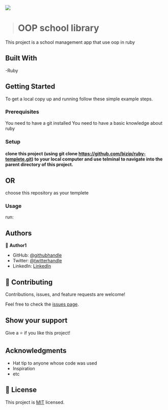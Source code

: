 

![](https://img.shields.io/badge/Microverse-blueviolet)
> # OOP school library
This project is a school management app that use oop in ruby

## Built With

-Ruby

## Getting Started

To get a local copy up and running follow these simple example steps.

### Prerequisites

You need to have a git installed
You need to have a basic knowledge about ruby

### Setup

#### clone this project (using git clone https://github.com/bizip/ruby-templete.git) to your local computer and use telminal to navigate into the parent directory of this project.

## OR
choose this repository as your templete


### Usage

run: 

## Authors

👤 **Author1**

- GitHub: [@githubhandle](https://github.com/bizip)
- Twitter: [@twitterhandle](https://twitter.com/BizimunguPasca9)
- LinkedIn: [LinkedIn](www.linkedin.com/in/bizimungu)

## 🤝 Contributing

Contributions, issues, and feature requests are welcome!

Feel free to check the [issues page](../../issues/).

## Show your support

Give a ⭐️ if you like this project!

## Acknowledgments

- Hat tip to anyone whose code was used
- Inspiration
- etc

## 📝 License

This project is [MIT](./MIT.md) licensed.
